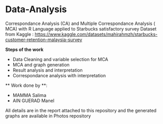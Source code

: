 # Data-Analysis
Correspondance Analysis (CA) and Multiple Correspondance Analysis ( MCA) with R Language applied to Starbucks satisfactory survey Dataset from Kaggle :
https://www.kaggle.com/datasets/mahirahmzh/starbucks-customer-retention-malaysia-survey

**Steps of the work**
- Data Cleaning and variable selection for MCA
- MCA and graph generation
- Result analysis and interpretation
- Correspondance analysis with interpretation

** Work done by **:
- MAMMA Salima
- AIN GUERAD Manel

All details are in the report attached to this repository and the generated graphs are available in Photos repository
